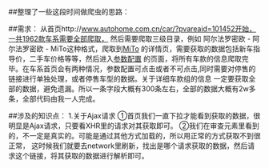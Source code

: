 ##整理了一些这段时间做爬虫的思路：

##需求：
从首页http://www.autohome.com.cn/car/?pvareaid=101452开始，一共1962款车系需要全部爬取，
然后需要爬取三级目录，例如 阿尔法罗密欧 - 阿尔法罗密欧 - MiTo这种格式，爬取到[MiTo](http://www.autohome.com.cn/715/#levelsource=000000000_0&pvareaid=101594)
的详情页，需要获取的数据包括新车指导价，二手车价格等等，然后进入[参数配置](http://car.autohome.com.cn/config/series/2097.html)
的页面，将所有车款的信息爬取完毕。在车系首页会有两种情况，参数配置可点击或者不可点击,同时需要对停售的链接进行单独处理，或者停售车型的数据。关于详细车款组的信息
一定要获取全部的数据，避免遗漏。所以一条字段大概有300条左右，全部的数据大概有2w多条，全部代码由我一人完成。

##涉及的知识点：
1.关于Ajax请求
①首页我们一直下拉才能看到获取的数据，很明显是Ajax请求，只要看XHR里的请求对其获取即可。
②我们在审查元素里看到的，不一定是真实的。可能是通过其他方式加载的，所以用正常的方式获取不到很正常，
这时候我们就要去network里刷新，找出是哪个请求获取的数据，然后请求这个链接，将其获取的数据进行解析即可。



